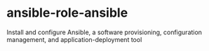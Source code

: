 # ansible-role-ansible
Install and configure Ansible, a software provisioning, configuration management, and application-deployment tool
